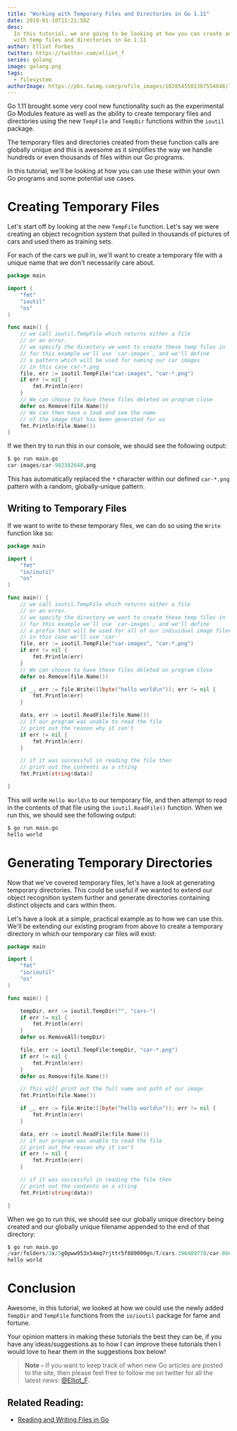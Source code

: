 ```yaml
---
title: "Working with Temporary Files and Directories in Go 1.11"
date: 2019-01-10T11:21:58Z
desc:
  In this tutorial, we are going to be looking at how you can create and work
  with temp files and directories in Go 1.11
author: Elliot Forbes
twitter: https://twitter.com/elliot_f
series: golang
image: golang.png
tags:
  - filesystem
authorImage: https://pbs.twimg.com/profile_images/1028545501367554048/lzr43cQv_400x400.jpg
---
```


Go 1.11 brought some very cool new functionality such as the experimental Go
Modules feature as well as the ability to create temporary files and directories
using the new `TempFile` and `TempDir` functions within the `ioutil` package.

The temporary files and directories created from these function calls are
globally unique and this is awesome as it simplifies the way we handle hundreds
or even thousands of files within our Go programs.

In this tutorial, we'll be looking at how you can use these within your own Go
programs and some potential use cases.

# Creating Temporary Files

Let's start off by looking at the new `TempFile` function. Let's say we were
creating an object recognition system that pulled in thousands of pictures of
cars and used them as training sets.

For each of the cars we pull in, we'll want to create a temporary file with a
unique name that we don't necessarily care about.

```go
package main

import (
    "fmt"
    "ioutil"
    "os"
)

func main() {
    // we call ioutil.TempFile which returns either a file
    // or an error.
    // we specify the directory we want to create these temp files in
    // for this example we'll use `car-images`, and we'll define
    // a pattern which will be used for naming our car images
    // in this case car-*.png
    file, err := ioutil.TempFile("car-images", "car-*.png")
    if err != nil {
        fmt.Println(err)
    }
    // We can choose to have these files deleted on program close
    defer os.Remove(file.Name())
    // We can then have a look and see the name
    // of the image that has been generated for us
    fmt.Println(file.Name())
}
```

If we then try to run this in our console, we should see the following output:

```s
$ go run main.go
car-images/car-982382640.png
```

This has automatically replaced the `*` character within our defined `car-*.png`
pattern with a random, globally-unique pattern.

## Writing to Temporary Files

If we want to write to these temporary files, we can do so using the `Write`
function like so:

```go
package main

import (
	"fmt"
	"io/ioutil"
	"os"
)

func main() {
	// we call ioutil.TempFile which returns either a file
	// or an error.
	// we specify the directory we want to create these temp files in
	// for this example we'll use `car-images`, and we'll define
	// a prefix that will be used for all of our individual image filenames
	// in this case we'll use 'car-'
	file, err := ioutil.TempFile("car-images", "car-*.png")
	if err != nil {
		fmt.Println(err)
	}
	// We can choose to have these files deleted on program close
	defer os.Remove(file.Name())

	if _, err := file.Write([]byte("hello world\n")); err != nil {
		fmt.Println(err)
	}

	data, err := ioutil.ReadFile(file.Name())
	// if our program was unable to read the file
	// print out the reason why it can't
	if err != nil {
		fmt.Println(err)
	}

	// if it was successful in reading the file then
	// print out the contents as a string
	fmt.Print(string(data))

}
```

This will write `Hello World\n` to our temporary file, and then attempt to read
in the contents of that file using the `ioutil.ReadFile()` function. When we run
this, we should see the following output:

```s
$ go run main.go
hello world
```

# Generating Temporary Directories

Now that we've covered temporary files, let's have a look at generating
temporary directories. This could be useful if we wanted to extend our object
recognition system further and generate directories containing distinct objects
and cars within them.

Let's have a look at a simple, practical example as to how we can use this.
We'll be extending our existing program from above to create a temporary
directory in which our temporary car files will exist:

```go
package main

import (
	"fmt"
	"io/ioutil"
	"os"
)

func main() {

	tempDir, err := ioutil.TempDir("", "cars-")
	if err != nil {
		fmt.Println(err)
	}
	defer os.RemoveAll(tempDir)

	file, err := ioutil.TempFile(tempDir, "car-*.png")
	if err != nil {
		fmt.Println(err)
	}
	defer os.Remove(file.Name())

    // This will print out the full name and path of our image
	fmt.Println(file.Name())

	if _, err := file.Write([]byte("hello world\n")); err != nil {
		fmt.Println(err)
	}

	data, err := ioutil.ReadFile(file.Name())
	// if our program was unable to read the file
	// print out the reason why it can't
	if err != nil {
		fmt.Println(err)
	}

	// if it was successful in reading the file then
	// print out the contents as a string
	fmt.Print(string(data))

}
```

When we go to run this, we should see our globally unique directory being
created and our globally unique filename appended to the end of that directory:

```s
$ go run main.go
/var/folders/3x/5g0pww953x54mq7rjttr5f880000gn/T/cars-396489778/car-860960233.png
hello world
```

# Conclusion

Awesome, in this tutorial, we looked at how we could use the newly added
`TempDir` and `TempFile` functions from the `io/ioutil` package for fame and
fortune.

Your opinion matters in making these tutorials the best they can be, if you have
any ideas/suggestions as to how I can improve these tutorials then I would love
to hear them in the suggestions box below!

> **Note -** If you want to keep track of when new Go articles are posted to the
> site, then please feel free to follow me on twitter for all the latest news:
> [@Elliot_F](https://twitter.com/elliot_f).

## Related Reading:

- [Reading and Writing Files in Go](/golang/reading-writing-files-in-go/)
